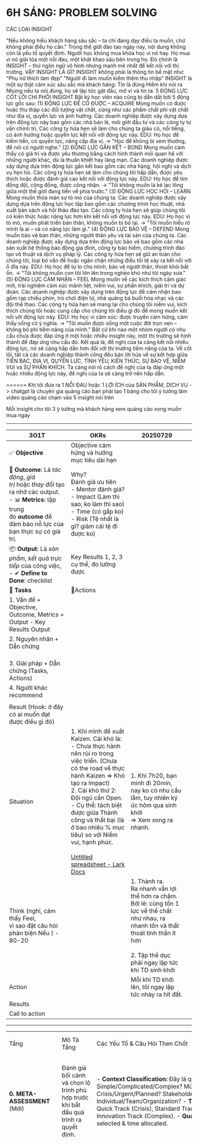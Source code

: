
# 6H SÁNG: PROBLEM SOLVING

CÁC LOẠI INSIGHT

"Nếu không hiểu khách hàng sâu sắc – ta chỉ đang dạy điều ta muốn, chứ không phải điều họ cần."
Trong thế giới đào tạo ngày nay, nội dung không còn là yếu tố quyết định.
Người học không mua khóa học vì nó hay.
Họ mua vì nó giải tỏa một nỗi đau, một khát khao sâu bên trong họ.
Đó chính là INSIGHT – thứ ngôn ngữ vô hình nhưng mạnh mẽ nhất để kết nối với thị trường.
VẬY INSIGHT LÀ GÌ?
INSIGHT không phải là thông tin bề mặt như:
"Phụ nữ thích làm đẹp"
"Người đi làm muốn kiếm thêm thu nhập"
INSIGHT là một sự thật cảm xúc sâu sắc mà khách hàng:
Tin là đúng
Hiếm khi nói ra
Nhưng nếu ta nói đúng, họ sẽ lập tức gật đầu, mở ví và tin ta.
5 ĐỘNG LỰC CỐT LÕI CHI PHỐI INSIGHT
Bất kỳ học viên nào cũng bị dẫn dắt bởi 5 động lực gốc sau:
(1) ĐỘNG LỰC ĐỂ CÓ ĐƯỢC – ACQUIRE
Mong muốn có được hoặc thu thập các đối tượng vật chất, cũng như các phẩm chất phi vật chất như địa vị, quyền lực và ảnh hưởng. Các doanh nghiệp được xây dựng dựa trên động lực này bao gồm các nhà bán lẻ, môi giới đầu tư và các công ty tư vấn chính trị.
Các công ty hứa hẹn sẽ làm cho chúng ta giàu có, nổi tiếng, có ảnh hưởng hoặc quyền lực kết nối với động lực này.
EDU: Họ học để kiếm tiền, có quyền lực, nâng cấp địa vị.
→ "Học để không bị xem thường, để nói có người nghe."
(2) ĐỘNG LỰC GẮN KẾT – BOND
Mong muốn cảm thấy có giá trị và được yêu thương bằng cách hình thành mối quan hệ với những người khác, dù là thuần khiết hay lãng mạn. Các doanh nghiệp được xây dựng dựa trên động lực gắn kết bao gồm các nhà hàng, hội nghị và dịch vụ hẹn hò.
Các công ty hứa hẹn sẽ làm cho chúng tôi hấp dẫn, được yêu thích hoặc được đánh giá cao kết nối với động lực này.
EDU: Họ học để tìm đồng đội, cộng đồng, được công nhận.
→ "Tôi không muốn là kẻ lạc lõng giữa một thế giới đang tiến về phía trước."
(3) ĐỘNG LỰC HỌC HỎI – LEARN
Mong muốn thỏa mãn sự tò mò của chúng ta. Các doanh nghiệp được xây dựng dựa trên động lực học tập bao gồm các chương trình học thuật, nhà xuất bản sách và hội thảo đào tạo.
Các công ty hứa hẹn sẽ giúp chúng tôi có kiến thức hoặc năng lực hơn khi kết nối với động lực này.
EDU: Họ học vì tò mò, muốn phát triển bản thân, không muốn bị bỏ lại.
→ "Tôi muốn hiểu rõ mình là ai – và có năng lực làm gì."
(4) ĐỘNG LỰC BẢO VỆ – DEFEND
Mong muốn bảo vệ bản thân, những người thân yêu và tài sản của chúng ta. Các doanh nghiệp được xây dựng dựa trên động lực bảo vệ bao gồm các nhà sản xuất hệ thống báo động gia đình, công ty bảo hiểm, chương trình đào tạo võ thuật và dịch vụ pháp lý.
Các công ty hứa hẹn sẽ giữ an toàn cho chúng tôi, loại bỏ vấn đề hoặc ngăn chặn những điều tồi tệ xảy ra kết nối với ổ đĩa này.
EDU: Họ học để tự lo cho mình, bảo vệ người thân, thoát khỏi bất ổn.
→ "Tôi không muốn con tôi lớn lên trong nghèo khó như tôi ngày xưa."
(5) ĐỘNG LỰC CẢM NHẬN – FEEL
Mong muốn về các kích thích cảm giác mới, trải nghiệm cảm xúc mãnh liệt, niềm vui, sự phấn khích, giải trí và dự đoán. Các doanh nghiệp được xây dựng trên động lực để cảm nhận bao gồm rạp chiếu phim, trò chơi điện tử, nhà quảng bá buổi hòa nhạc và các đội thể thao.
Các công ty hứa hẹn sẽ mang lại cho chúng tôi niềm vui, kích thích chúng tôi hoặc cung cấp cho chúng tôi điều gì đó để mong muốn kết nối với động lực này.
EDU: Họ học vì cảm xúc: được truyền cảm hứng, cảm thấy sống có ý nghĩa.
→ "Tôi muốn được sống một cuộc đời trọn vẹn – không bỏ phí tiềm năng của mình."
Bất cứ khi nào một nhóm người có nhu cầu chưa được đáp ứng ở một hoặc nhiều insight này, một thị trường sẽ hình thành để đáp ứng nhu cầu đó. Kết quả là, đề nghị của ta càng kết nối nhiều động lực, nó sẽ càng hấp dẫn hơn đối với thị trường tiềm năng của ta.
Về cốt lõi, tất cả các doanh nghiệp thành công đều bán lời hứa về sự kết hợp giữa TIỀN BẠC, ĐỊA VỊ, QUYỀN LỰC, TÌNH YÊU, KIẾN THỨC, SỰ BẢO VỆ, NIỀM VUI và SỰ PHẤN KHÍCH.
Ta càng nói rõ cách đề nghị của ta đáp ứng một hoặc nhiều động lực này, đề nghị của ta sẽ càng trở nên hấp dẫn.


======
Khi tôi đưa ra 1 NỖI ĐAU hoặc 1 LỢI ÍCH của SẢN PHẨM, DỊCH VỤ -> chatgpt là chuyên gia quảng cáo bạn phải tạo 1 bảng cho tôi ý tưởng làm video quảng cáo chạm vào 5 insight nói trên

Mỗi insight cho tôi 3 ý tưởng mà khách hàng xem quảng cáo xong muốn mua ngay




---


| **3O1T**                                                                                                                                                                    | **OKRs**                                                                                                                                                                                                                                                                                                                                                                                                                                                                                                                  | 20250729                                                                                                                                                                                              |     |
| --------------------------------------------------------------------------------------------------------------------------------------------------------------------------- | ------------------------------------------------------------------------------------------------------------------------------------------------------------------------------------------------------------------------------------------------------------------------------------------------------------------------------------------------------------------------------------------------------------------------------------------------------------------------------------------------------------------------- | ----------------------------------------------------------------------------------------------------------------------------------------------------------------------------------------------------- | --- |
| ✅ **Objective**                                                                                                                                                             | Objective cảm hứng và hướng mục tiêu dài hạn                                                                                                                                                                                                                                                                                                                                                                                                                                                                              |                                                                                                                                                                                                       |     |
| 🎯 **Outcome**: Là _tác động_, _giá trị_ hoặc _thay đổi_ tạo ra nhờ các output.<br>- 📊 **Metrics**: tập trung đo **outcome** để đảm bảo nỗ lực của bạn thực sự có giá trị. | Why?<br>Đánh giá ưu tiên <br>- Mentor đánh giá? <br>- Impact (Làm thì sao, ko làm thì sao)<br>- Time (có gấp ko)<br>- Risk (Tệ nhất là gì? giảm cái tệ đi được ko)                                                                                                                                                                                                                                                                                                                                                        |                                                                                                                                                                                                       |     |
| 📦 **Output**: Là _sản phẩm_, _kết quả trực tiếp_ của công việc,<br>- ✔ **Define to Done**: checklist                                                                       | Key Results 1, 2, 3 cụ thể, đo lường được                                                                                                                                                                                                                                                                                                                                                                                                                                                                                 |                                                                                                                                                                                                       |     |
| 🧩 **Tasks**                                                                                                                                                                | 🧩Actions                                                                                                                                                                                                                                                                                                                                                                                                                                                                                                                 |                                                                                                                                                                                                       |     |
| 1. Vấn đề + Objective, Outcome, Metrics + Output - Key Results Output<br>                                                                                                   | <br>                                                                                                                                                                                                                                                                                                                                                                                                                                                                                                                      |                                                                                                                                                                                                       |     |
| 2. Nguyên nhân + Dẫn chứng<br>    <br>                                                                                                                                      |                                                                                                                                                                                                                                                                                                                                                                                                                                                                                                                           |                                                                                                                                                                                                       |     |
| 3. Giải pháp + Dẫn chứng (Tasks, Actions)                                                                                                                                   |                                                                                                                                                                                                                                                                                                                                                                                                                                                                                                                           |                                                                                                                                                                                                       |     |
| 4. Người khác recommend                                                                                                                                                     |                                                                                                                                                                                                                                                                                                                                                                                                                                                                                                                           |                                                                                                                                                                                                       |     |
|                                                                                                                                                                             |                                                                                                                                                                                                                                                                                                                                                                                                                                                                                                                           |                                                                                                                                                                                                       |     |
| Result (Hook: ở đây có ai muốn đạt được điều gì đó)                                                                                                                         |                                                                                                                                                                                                                                                                                                                                                                                                                                                                                                                           |                                                                                                                                                                                                       |     |
| Situation                                                                                                                                                                   | 1. Khi mình đề xuất Kaizen. Cái khó là: <br>- Chưa thực hành nên rủi ro trong việc triển. (Chưa có the road về thực hành Kaizen => Khó tạo ra Impact)<br>2. Cái khó thứ 2: Đội ngũ cần Open. <br>- Cụ thể: tách biệt được giữa Thành công và thất bại (là ở bao nhiêu % mục tiêu) so với Niềm vui, hạnh phúc. <br><br>[‌﻿​﻿​​​​‬‌​⁠​‬​​​​​﻿‬‍‌‬‬​​‬​‌​​​​​‬﻿​​‌​​‍﻿‍‬‌‬​﻿Untitled spreadsheet - Lark Docs](https://csg2ej4iz2hz.sg.larksuite.com/wiki/NWotwYxCyiGYs8kfivelKqUUgIf?table=tblAOat6jFwzamAK&view=vewjLSGFbM) | 1. Khi 7h20, bạn mình đi 20min, nay ko có nhu cầu lắm, tuy nhiên ký ức hôm qua sinh khởi <br>=> Xem xong ra nhanh. <br>                                                                               |     |
| Think (nghĩ, cảm thấy Feel, <br>vì sao đặt câu hỏi phản biện Nếu ) - 80-20                                                                                                  |                                                                                                                                                                                                                                                                                                                                                                                                                                                                                                                           | 1. Thành ra. <br>Ra nhanh vẫn lợi thế hơn ra chậm. Bởi lẽ: cùng tốn 1 lực về thể chất như nhau, ra nhanh tốn và thất thoát tinh thần ít hơn <br><br>2. Tập thể dục phải ngay lập tức khi TD sinh khởi |     |
| Action                                                                                                                                                                      |                                                                                                                                                                                                                                                                                                                                                                                                                                                                                                                           | Mỗi khi TD khởi lên, tôi ngay lập tức nhảy ra hít đất.                                                                                                                                                |     |
| Results                                                                                                                                                                     |                                                                                                                                                                                                                                                                                                                                                                                                                                                                                                                           |                                                                                                                                                                                                       |     |
| Call to action                                                                                                                                                              |                                                                                                                                                                                                                                                                                                                                                                                                                                                                                                                           |                                                                                                                                                                                                       |     |

---

|   |   |   |   |   |   |   |
|---|---|---|---|---|---|---|
|Tầng|Mô Tả Tầng|Các Yếu Tố & Câu Hỏi Then Chốt|Công Cụ/Framework Hỗ Trợ|Các Sai Lầm Tâm Lý, Mindset Thường Mắc|Cổng Chất Lượng|Cơ Chế Lặp Lại|
|**0. META-ASSESSMENT** (Mới)|Đánh giá bối cảnh và chọn lộ trình phù hợp trước khi bắt đầu quá trình ra quyết định.|- **Context Classification:** Đây là quyết định Simple/Complicated/Complex? Mức độ urgency: Crisis/Urgent/Planned? Stakeholder involvement: Individual/Team/Organization? - **Track Selection:** Quick Track (Crisis), Standard Track (Normal), Innovation Track (Complex). - **Quality Gate:** ✅ Track selected & time allocated.|- Cynefin Framework- Eisenhower Matrix- RACI Matrix- Time Boxing- Decision Tree- Decision Complexity Assessment Tool|- **Context Misreading:** Đánh giá sai độ phức tạp. - **Time Pressure:** Chọn track quá phức tạp. - **Over-simplification:** Đánh giá thấp độ phức tạp của vấn đề.|✅ Context classified ✅ Track selected ✅ Time allocated ✅ Stakeholder roles clarified|**Trigger:** Context mismatch → Loop back để chọn lại track **Micro-loop:** Refine context understanding **Macro-loop:** Từ Tầng 6 feedback về hiệu quả của track đã chọn|
|**1. Định Hướng & Mục Tiêu** (25%)<br><br>- THE ROAIMPORTANT IN LONG-TERM<br>    <br>- SYSTEM<br>    <br>- CONSISTENCE<br>    <br>- TIME<br>    <br>- HƯỚNG ĐI ĐÚNG, LỰA CHỌN ĐÚNG QUAN TRỌNG HƠN TỐC ĐỘ, NỖ LỰC|Tầng nền tảng xác định "TẠI SAO" và "ĐI ĐÂU" - đảm bảo mọi quyết định đều phục vụ mục tiêu lớn.|1. **IMPACT TẤM BẢN ĐỒ = Importance (I)** **Importance I = (2LifeAndLongPurpose + NotDoing + Doing) / 4** **1.1 Nhất Hướng (Life Purpose) - HƯỚNG THE ROAD:** +, Việc này có hướng tới NHẤT HƯỚNG LY THAM ĐOẠN DIỆT AN TỊNH THẮNG TRÍ GIÁC NGỘ NIẾT BÀN không. [Tâm Trí] => Do Exercise: Create Cảm Giác Nổi Trội (Tự động: Chú tâm liên tục - Buông thứ khác, Tích cực vui thoải mái) +, Có phải điểm cần đi trên THE ROAD (Tự do tài chính, sức khỏe, MQH) không? +, 10-30-50 năm sau nhìn lại có thấy hối tiếc không? +, Có vi phạm PHÁP LUẬT? - Bỏ qua thứ Lương Tâm thuần túy. Có lợi mình, lợi người, lợi thiên nhiên?<br><br>> TỰ DO TÂM TRÍ. Bonus: Tiền bạc, Mối quan hệ, Thời gian<br><br>  <br><br>> **SYSTEM + NHẤT QUÁN + TIME** **1 MŨI TÊN TRÚNG N ĐÍCH + LÀM 1 LẦN XÀI N LẦN + CHIẾN LƯỢC ĐẠI DƯƠNG XANH.** **BỀN VỮNG CÓ GIÁ TRỊ TRONG DÀI HẠN.**<br><br>**1.2 NotDoing = Impact of Not Doing (Tác động nếu không làm) (10/10 là việc quan trọng, ko làm thì hậu quả nghiêm trọng). KHÔNG LÀM THÌ SAO:**<br><br>> - Risk Not Doing? Không làm thì hệ quả gì, có đang né tránh nỗi đau không, Lặp lại lâu thì sao? - Benifit Not Doing: Không làm chẳng sao, thế thì thôi để ưu tiên cho DÀI HẠN, BỀN VỮNG, TÁI SỬ DỤNG.<br><br>  <br><br>1.3 Doing = Impact of Doing (Tác động nếu làm). LÀM THÌ SAO(Impace of Doing):<br><br>> - Benifit Doing: CHẮC QUAN TRỌNG KO, BỎ ĐI THÌ SAO, BỎ ĐI 4/5 ĐI? (Có đáng với thời gian bỏ ra ko, có đang tự tạo việc vặt ko, có đang tách ra nhiều quá không? Cộng tác tìm tướng Co-founder/Nhân bản NSKT chuyển giao/Thuê ngoài được không? Nếu buộc phải cắt giảm 4/5 khối lượng công việc thì sao?) - Risk Doing: rủi ro nếu làm?<br><br>  <br><br>1. **MENTOR:** - Mentor họ học từ N người thầy khác. MENTOR THEO CẤP SỐ MŨ N^ vô cùng. - Mentor: Kèm cặp định hướng - liên tục Kaizen: "Không biết mình ko biết" => Tự kiểm chứng 1-1, 1-2, 1-N <KHOAN VỘI TIN KHOAN VỘI BÁC BỎ - TỰ HỌC - ĐÚC KẾT - PHẢN BIỆN - ĐỘT PHÁ?><br>    <br><br>**2. Leverage: MENTOR + INVESTOR + CHIẾN LƯỢC THÔNG MINH**<br><br>- Cấp hướng đi đúng<br>    <br>- Cấp nguồn lực (Tiền, MQH, Lợi thế bất công ...)<br>    <br><br>### **CHIẾN LƯỢC X3 HIỆU SUẤT**<br><br>1. **Mũi khoan 80/20**<br>    <br>2. **Làm 1 lần xài N lần**<br>    <br>3. **1 mũi tên trúng N đích**<br>    <br>4. **Đòn bẩy con người**<br>    <br>5. **Đòn bẩy công nghệ**<br>    <br>6. **Đòn bẩy trí tuệ**<br>    <br>7. **Đòn bẩy tài chính**<br>    <br>8. **Đòn bẩy xu hướng / Đòn bẩy đám đông**<br>    <br>9. **Cho đi vô điều kiện + đòn bẩy MXH**<br>    <br>10. **Áp suất tạo kim cương** _(gồm đốt thuyền, ăn con ếch, deadline ngắn, Pomodoro, giảm 1 miếng...)_<br>    <br>11. **Cải tiến 1% mỗi ngày (Máy Kaizen)**<br>    <br>12. **Đại dương xanh (làm khác đi)**<br>    <br>13. **Môi trường mạnh hơn ý chí**<br>    <br>14. **Sản phẩm 1X → Tác phẩm 10X**<br>    <br>15. **3 nguyên tắc thực thi**<br>    <br>16. **Cá về với nước**<br>    <br>17. **Bắn đạn nhỏ >< Đốt thuyền**<br>    <br>18. **Tạo phước + Như lý tác ý**<br>    <br>19. **Mục tiêu SMART**<br>    <br><br>---<br><br>c) Urgency (U): KHẨN CẤP URGENCY, and time (10/10): Hậu quả của trì hoãn? d) Easy Score-BEFORE OKRs= (10 - RequiredResourcesEst + 10 - RISK&EXCEPTIONS_with_Contingency_Plan)/2 = [10 - TimeEst * (HR*0.7 + MR*0.3)/2 + RISK&EXCEPTIONS_with_Contingency_Plan]*Leverage Factor (Đòn bẩy thông minh: Chiến lược đại dương xanh, ngách, mentor, ...)/2 - RequiredResourcesEst: Required Resources Estimation (including Time estimation, Human Resources, Material Resources) => OPTIMIZE NGUỒN LỰC. +, Time: Framework: """ Đường găng (Critical Path Method) """ +, HR = Human Resources: MENTOR - TƯỚNG?, Đồng đội, Nhân sự kế thừa, OUTSOURCE + với: Thời gian, năng lực(kỹ năng kiến thức), năng lượng(sự thích nghi). +, MR = Material Resurces: ĐÒN BẨY TREND ĐÁM ĐÔNG, CÔNG NGHỆ, TÀI CHÍNH. Phát huy được điểm mạnh, tự do không gian, thời gian. - RISK&EXCEPTIONS_with_Contingency_Plan [10/10 khi rủi ro thấp] +, Framework: thời gian bắt đầu sớm nhất (ES), thời gian kết thúc sớm nhất (EF), thời gian bắt đầu muộn nhất (LS), thời gian kết thúc muộn nhất (LF), và thời gian dự trữ (Slack). """ Phân tích tính khả thi \| Ðiểm cộng và điểm trừ \| Phản hồi từ các bên liên quan \| Phân tích tác động của các phương án \| Ưu tiên \| Benchmarking (so sánh với chỉ số của những bên làm tốt nhất) \| Test tính khả thi \| Xác định các nút thắt \| Dự báo kết quả. """ --------------------------------------------------------------------------------------------------------------- Final Score = Mentor * 0.2 + Importance * 0.3 + Urgency * 0.3 + (Easy BEFORE OKRs) * 0.2 +, Importance = (2LifePurpose + NotDoing + Doing * Leverage) / 4) +, Easy Score BEFORE OKRs = [10 - TimeEst * (HR*0.7 + MR*0.3)/2 + RISK&EXCEPTIONS_with_Contingency_Plan]/2|- Golden Circle (Why-How-What) - Values Assessment Matrix - Long-term Vision Mapping - Purpose-Profit Matrix - Ethical Decision Framework - Strategic Alignment Check<br><br>---<br><br>---<br><br>PHỤ LỤC: CHIẾN LƯỢC X3 NĂNG SUẤT<br><br>  <br><br>  <br><br>- CHIẾN LƯỢC ĐẠI DƯƠNG XANH: LỰA CHỌN THÔNG THÁI? (Người thông minh có nhiều lựa chọn, người thông thái biết chọn cái gì ngon nhất). 7 loại thị trường mãi xanh: 1. Relationship 2. Make Money (giúp người khác kiếm gì) 3. Being Parents 4. Beauty 5. Health&Wellness 6. Personal Development 7. Tâm linh<br><br>- LỢI THẾ BẤT CÔNG: CHUYÊN MÔN + CON NGƯỜI +, Chuyên môn: GIAO CỦA NHIỀU THỨ! **AI Engineering (NLP, LLM, MLOps, System** **Desgin****, ...) + Creator - KOL Leader Community + Product & Business Model & Consulting+ Finance (Personal Finance and Investment)** +, CON NGƯỜI (SYSTEM, NHẤT QUÁN, KỶ LUẬT, NĂNG LƯỢNG, NHIỆT TÌNH, ...). - VÒNG XOÁY CON ỐC: """NGÁCH NHỎ thật nhỏ, CHỌN MŨI NHỌN, KHOAN + TẬP TRUNG CAO THÀNH SỐ 1 MASTER VÔ CÙNG XUẤT SẮC, tập trung vào những thứ LÀM 1 LẦN XÀI N LẦN + MỞ RỘNG LIÊN QUAN đến thế mạnh đang có, HỆ SINH THÁI (TẬN DỤNG SỰ TÍCH LUỸ TRƯỚC ĐÓ).""" - 1-In-60 Rule: Nếu một máy bay bay lệch khỏi đường bay dự định một độ (1°) trong khoảng cách 60 hải lý (nautical miles), thì máy bay sẽ bị lệch khoảng 1 hải lý so với vị trí dự định trên đường bay. - 1 MŨI TÊN TRÚNG N ĐÍCH, LÀM 1 LẦN XÀI N LẦN.<br><br>> - 1 MŨI TÊN N ĐÍCH ------ N ĐÍCH THEO CHIỀU SÂU - TƯ DUY MŨI KHOAN Phân biệt 1-N với 2-2(Đa Nhiệm): (đi bộ vừa được cái này vừa được cái kia) KHÁC (vừa đi bộ vừa họp) ------ N ĐÍCH THEO CHIỀU NGANG (LỰA CHỌN ĐÚNG + NỖ LỰC): (đích quan trọng nhất: Nhất Hướng. Ngoài ra các đích khác coi chừng gián tiếp đưa đến Khổ: 6 loại động lực: giỏi lên, tiền, mqh, điểm mạnh, sức khoẻ, tâm bình an, say mê, phát huy được điểm mạnh, Sự nghiệp + Tâm, Trí + Dạy con + Báo hiếu chữa lành gđ + Vợ chồng rủ vợ học cùng làm giáo dục hỗ trợ vợ + MQH tốt tam bảo có những người xem lén họ trên youtube giờ nói chuyện cùng + Giải trí + Thời gian nơi chốn được tự do thời gian nào làm cái gì với ai ở đâu tự quyết. ...), Gợi ý: 1. Đẩy giáo dục Nhất Hướng vào công việc hàng ngày. 2. Bổ sung/Dịch chuyển Business Model thông minh( cấu trúc sản phẩm mua 1 lần sang chi trả định kỳ, đổi tệp khách hàng nghèo sang giàu sang bậc cao họ ko kỳ kèo có mối quan hệ mới xịn còn nghèo mình cho đi, đổi mô hình kd hệ thống franchise licencing online tự quản xanh ngọc) + 3. Thả nhân sự vào đúng điểm mạnh, giúp họ đạt mục tiêu tổ chức vừa đạt mục tiêu cá nhân. - LÀM 1 LẦN XÀI N LẦN(quan trọng nhất trả lời Mục đích cuộc đời, đóng gói, automation 100%, thu nhập thụ động, khách hàng mua đi mua lại định kỳ, dùng lâu dài 30-40 năm, thị trường mãi xanh, ), ĐÒN BẨY THÔNG MINH(Có tự do không gian thời gian, ...) ko? LÀM 1 LẦN XÀI N LẦN, ĐÓNG GÓI CHUYỂN GIAO nhàn hơn, dễ cải tiến (công thức hoá, sơ đồ slide hoá, số hoá). ------ Rào cản: KHE HỞ THỜI GIAN, RỦI RO CÙNG LẮM THÌ, TẦM NHÌN DÀI HẠN, MENTOR CHỈ ĐIỂM CÁI MÌNH KHÔNG BIẾT. (Đóng gói HIỂU BIẾT VÔ MINH VÀ MINH, MINDSET TÂM THẾ KINH NGHIỆM THẾ GIAN, THÓI QUEN TỐT, THẦY MENTOR ĐỒNG ĐỘI MẠNH tìm 1 lần xài N lần, mô hình kinh doanh marketing truyền miệng, tuyển sinh 1 lần, AI bot đóng gói, ) ------ RÕ RÀNG SINH DỄ DÀNG (Hạn mức định mức 1 việc, Take note nhỏ gắn kết, KHÁC BIỆT VÀ NỔI TRỘI, ĐƠN GIẢN) ------ QUY TRÌNH, ĐÓNG GÓI BIẾN NHÂN SỰ PHÙ HỢP => CHUYÊN GIA NHANH HƠN (rút 2 tháng đào tạo Sales 80% xuống còn 3 ngày áp suất). ------ QUY TRÌNH việc STEP BY STEP, vào việc nhỏ và nhỏ CẢI TIẾN NHỎ LIÊN TỤC. CẢI TIẾN QUÁ TRÌNH + KẾT QUẢ đã đủ chưa? ĐO LƯỜNG như nào? ------ Phối hợp với OKRs: OKRs tổng quan truyền cảm hứng, KRs – KAs – KAss: việc lặp đi lặp lại: ĐÓNG GÓI VÀ QUY TRÌNH LẠI. ------ QUY TRÌNH HOÁ LỊCH BIỂU CÁ NHÂN LẶP ĐI LẶP LẠI??? Quy trình hoá lịch cá nhân để thực hiện mục tiêu dài hạn. ------ 6 STEPs: 1. MỤC TIÊU DÀI HẠN + 2. XẾP VIỆC CẦN LÀM, NGƯỜI PHỤ TRÁCH + 3. NOTE LƯU Ý CHIẾN THUẬT NHỎ 4. HOÀN THIỆN TRƯỚC HOÀN HẢO SAU KAIZEN LIÊN TỤC 5. NGƯỜI TRIỂN KHAI VIẾT CHÍNH, CẤP CAO CÓ THỂ KO XÀI nhằm sự ĐỘT PHÁ.|- **Né tránh PROBLEM** => Tự tẩy não mình để thèm khát CẢM GIÁC KHÓ CHỊU. - Ưa thích giải quyết vấn đề của mình và người khác, đặc biệt là VẤN ĐỀ CÀNG KHÓ CÀNG THÍCH. === - **Nghe về tư duy dài hạn nhiều mà không biết cách ứng dụng:** Là vì bạn chưa có 1 HỆ THỐNG (như hệ thống sự nghiệp Wecommit100x) or TẤM BẢN ĐỒ MAP THE ROAD X3NS - **BẪY LƯƠNG TÂM THUẦN TÚY:** +, COPY ĐÁP ÁN, BÁNH XE CÓ SẴN => THÀNH CÔNG => ĂN MỪNG VÀ GIÚP ĐỠ NGƯỜI KHÁC.|✅ Values alignment ≥ 7/10 ✅ Strategic fit confirmed ✅ Long-term impact assessed ✅ Ethical considerations addressed|Trigger**:** Values conflict detected → Loop back để tái định nghĩa mục tiêu Micro-loop: Clarify purpose within stage Macro-loop: Từ Tầng 6 feedback về strategic alignment|
|**2. Nhận Thức & Hiểu Biết** (15%)|Tầng này đảm bảo chúng ta hiểu đúng vấn đề và có đủ thông tin để quyết định.|- **Problem Definition:** Vấn đề thực sự là gì? (không phải symptom). Root cause đã được xác định chưa? - **Information Quality:** Data có đủ accurate, complete, timely không? Source có reliable không? **- Bias Check:** Có đang bị thiên vị trong việc thu thập thông tin không? - **Stakeholder Analysis:** Ai bị impact? Power-Interest level? Conflict of interest nào cần lưu ý? - **Context Understanding:** Hiểu rõ bối cảnh, ràng buộc, điều kiện.|- **5 Whys + Fishbone Diagram**<br><br>- **First Principles Thinking**<br><br>- **MECE Framework**<br><br>- **Stakeholder Power-Interest Grid**<br><br>- **Information Quality Assessment**<br><br>- **Systems Thinking Canvas**<br><br>- **Problem Statement Template**<br><br>- **Data Validation Checklist**|- **Định nghĩa sai vấn đề:** Giải quyết triệu chứng thay vì nguyên nhân gốc rễ. - **Thiếu thông tin/Thông tin sai lệch:** Quyết định dựa trên dữ liệu không đầy đủ hoặc không chính xác. - **Thiên vị xác nhận (Confirmation Bias):** Chỉ tìm kiếm thông tin xác nhận niềm tin có sẵn. - **Analysis Paralysis:** Phân tích mãi không xong.|✅ Problem statement validated by 2+ stakeholders✅ Root cause identified with confidence ≥70%✅ Key information gaps filled✅ Stakeholder analysis completed|**Trigger:** New critical info → Loop back để update understanding**Micro-loop:** Refine problem definition**Macro-loop:** Từ Tầng 3 feedback về missing information|
|**3. Sáng Tạo & Lựa Chọn** (10%)|Tầng này tạo ra và đánh giá các phương án sáng tạo và đột phá cho vấn đề phức tạp (chỉ áp dụng cho Innovation Track).|- **Divergent Thinking:** Đã tạo ra ≥5 phương án khác biệt chưa? Có phương án nào "outside the box"? - **Innovation Potential:** Có tận dụng được tech/trend mới không? Có potential tạo competitive advantage? - **Scenario Planning:** Best/Worst/Most likely scenarios? Contingency cho mỗi scenario?|- **Design Thinking Process**<br><br>- **SCAMPER Technique**<br><br>- **Brainstorming**<br><br>- **Brainwriting**<br><br>- **Mind Mapping**<br><br>- **Concept Mapping**<br><br>- **Scenario Planning Matrix**<br><br>- **Innovation Canvas**<br><br>- **Blue Ocean Strategy**<br><br>- **Jobs-to-be-Done Framework**|- **Functional Fixedness:** Kẹt trong tư duy cũ.- **Groupthink:** Tư duy đồng nhất.- **Risk Aversion:** Sợ ý tưởng táo bạo.- **Perfectionism:** Tìm kiếm giải pháp hoàn hảo thay vì good enough.|✅ Minimum 3 viable + 2 breakthrough options✅ Scenario analysis completed✅ Innovation potential assessed✅ Creative constraints identified|**Trigger:** Insufficient options → Loop back để brainstorm thêm**Micro-loop:** Expand creative thinking**Macro-loop:** Từ Tầng 4 feedback về option viability|
|**4. Đánh Giá & Phân Tích** (30%)|Tầng này đánh giá chi tiết các phương án dựa trên tiêu chí khách quan.|- **Evaluation Criteria:** Criteria có SMART và weighted không? Có cân nhắc short-term vs long-term impact?- **Quantitative Analysis:** ROI, NPV, Payback period? Risk probability × impact?- **Qualitative Assessment:** Strategic fit? Cultural fit? Implementation complexity?- **Sensitivity Analysis:** Key assumptions là gì? Nếu sai thì sao?|- **Multi-Criteria Decision Analysis (MCDA)**<br><br>- **Weighted Decision Matrix**<br><br>- **SWOT + TOWS Analysis**<br><br>- **Cost-Benefit Analysis + NPV**<br><br>- **Risk Assessment Matrix**<br><br>- **Sensitivity Analysis**<br><br>- **Monte Carlo Simulation**<br><br>- **Real Options Valuation**<br><br>- **Pugh Matrix**|- **Analysis Paralysis:** Phân tích quá chi tiết.- **Overconfidence Bias:** Quá tin vào số liệu.- **Anchoring:** Bị ảnh hưởng bởi số đầu tiên.- **Sunk Cost Fallacy:** Tiếp tục đầu tư vào phương án tệ vì đã bỏ nhiều công sức.|✅ Top 3 options scored with confidence ≥70%✅ Risk assessment completed✅ Sensitivity analysis performed✅ Evaluation criteria validated|**Trigger:** Inconsistent results → Loop back để refine analysis**Micro-loop:** Adjust scoring criteria**Macro-loop:** Từ Tầng 5 feedback về analysis quality|
|**5. Quyết Định & Cam Kết** (10%)|Tầng này đưa ra quyết định cuối cùng và cam kết thực hiện.|- **Decision Selection:** Option nào có highest weighted score? Có pass "gut check" không?- **Commitment Building:** Stakeholders có buy-in không? Resources đã được secured chưa?- **Risk Mitigation:** Contingency plans cho top 3 risks? Exit criteria đã được define chưa?- **Communication Plan:** Ai cần biết gì, khi nào?|- **DECIDE Model**<br><br>- **DACI Framework**<br><br>- **RAPID**<br><br>- **Consensus Building Techniques**<br><br>- **Commitment Escalation Check**<br><br>- **Decision Documentation Template**<br><br>- **Stakeholder Communication Plan**|- **Decision Fatigue:** Mệt mỏi do quá nhiều quyết định.- **Loss Aversion:** Sợ mất hơn muốn được.- **Framing Effect:** Bị ảnh hưởng cách trình bày.- **Groupthink:** Quyết định theo nhóm mà không suy nghĩ độc lập.|✅ Decision documented + stakeholder sign-off✅ Contingency plans prepared✅ Communication plan executed✅ Commitment level ≥ 80%|**Trigger:** Low commitment → Loop back để reassess options**Micro-loop:** Build stronger commitment**Macro-loop:** Từ Tầng 6 feedback về decision quality|
|**6. Thực Thi & Cải Tiến** (10%)|Tầng này đảm bảo quyết định được thực hiện hiệu quả và liên tục cải tiến.|- **Execution Planning:** Action plan có đủ chi tiết không? Dependencies đã được map chưa? **- Progress** **Monitoring:** Leading vs lagging indicators? Frequency review phù hợp không? - **Adaptation Capability:** Trigger points để pivot? Learning loops có hoạt động không? - **Success Measurement:** KPIs có align với original goals không? ROI actual vs projected?|- PDCA Cycle- OKRs + KPI Dashboard - Agile/Scrum Methodology - Gantt Chart + Critical Path - Kanban Board - After Action Review (AAR)- Kaizen Continuous Improvement- Lean Startup (Build-Measure-Learn)- Change Management Framework|- **Implementation Drift:** Lệch khỏi plan ban đầu.- **Resource Depletion:** Cạn kiệt giữa chừng.- **Learning Inertia:** Không học từ experience.- **Success Complacency:** Hài lòng với thành công nhỏ, không cải tiến tiếp.|✅ 30-60-90 day milestones achieved✅ Learning loops established✅ Success metrics tracked✅ Improvement opportunities identified|**Trigger:** Implementation issues → Loop back để adjust plan**Micro-loop:** Continuous improvement within execution**Macro-loop:** Learning feedback to all previous stages|


---
 ## Áp dụng Problem Solving: 
| Tầng                             | Ứng Dụng vào TD                                                                                          | Gợi Ý Phản Ứng Hệ Thống                                                                                                        |
| -------------------------------- | -------------------------------------------------------------------------------------------------------- | ------------------------------------------------------------------------------------------------------------------------------ |
| **Tầng 0 – Meta-Assessment**     | Phân loại tình huống TD là gì? Sinh lý, cảm xúc, tâm linh, mất phương hướng...?                          | → Nhận dạng bối cảnh: **TD do buồn chán khác với TD do stress, khác với TD do "chán delay" khi đang làm việc khó**.            |
| **Tầng 1 – Định hướng**          | Vì sao mình cần làm chủ TD? Không phải cấm TD, mà làm chủ nó.                                            | → Ví dụ định hướng: _“Giữ năng lượng tỉnh thức để build công việc trọng tâm / rèn thân thể / kết nối sâu hơn với người thật.”_ |
| **Tầng 2 – Nhận thức**           | Nhận diện Trigger (gợi ý, hình ảnh, cảm giác cơ thể, thời gian trong ngày) và Pattern (cách TD lặp lại). | → Tracking bằng bảng thời gian: thời điểm nào dễ TD nhất? Lý do xuất hiện là gì? Có pattern sinh học nào?                      |
| **Tầng 3 – Sáng tạo**            | Tạo các **phản xạ thay thế ngay lập tức** khi trigger xuất hiện.                                         | → Nhảy hít đất ngay lập tức như bạn nói. Hoặc: đi tắm lạnh, plank 1 phút, đi bộ 100 bước, gọi điện cho ai đó...                |
| **Tầng 4 – Đánh giá**            | So sánh các chiến lược kiểm soát TD: ép nén, thay thế, transmute, mindful, dual-control…                 | → Bạn có thể chấm điểm từng chiến lược: hiệu quả tức thì, lâu dài, ảnh hưởng đến tâm lý, khả năng kéo dài hành trình không TD. |
| **Tầng 5 – Cam kết**             | Chốt chiến lược cá nhân: “Nếu xuất hiện urge → lập tức hành động phản xạ A.”                             | → Ví dụ: "Mỗi khi cảm thấy urge trong < 3s, lập tức plank/hít đất/đi tắm lạnh trước khi não bắt đầu diễn kịch."                |
| **Tầng 6 – Thực thi & cải tiến** | Lập hệ thống phản hồi: sau 1 tuần → review tần suất TD, hiệu quả phương pháp, điều chỉnh.                | → Dùng **habit tracker** hoặc viết journal 3 dòng mỗi ngày: **urge xuất hiện? → mình đã làm gì? → kết quả ra sao?**            |


|**Tầng**|**Mô tả / Ý nghĩa chính**|**Ứng dụng cụ thể cho mục tiêu “Bỏ thủ dâm”**|
|---|---|---|
|**0. META-ASSESSMENT (Mới)**|Nhận diện đúng loại vấn đề, bối cảnh, chọn track phù hợp|- Đây là vấn đề **nghiện dopamine** (tâm lý, sinh lý, hệ thần kinh). - Không chỉ là thói quen, mà là **xung đột giữa bản năng & bản ngã phát triển**.- Cần **track “chuyển hóa năng lượng”**, không chỉ “cai nghiện”.|
|**1. Định Hướng & Mục Tiêu (25%)**|Xác định mục tiêu dài hạn, định nghĩa đúng vấn đề gốc|- **THE ROAD IMPORTANT IN LONG-TERM**: Trở thành người tự chủ, dồn năng lượng vào sáng tạo/sự nghiệp.- **SYSTEM**: Thiết lập hệ thống chống tái nghiện & thay thế hành vi.- **CONSISTENCE**: Tập trung xây sự bền vững, không theo cảm hứng.- **TIME**: Tối thiểu 90 ngày streak, hướng tới kiểm soát suốt đời.- **ĐÚNG HƠN NHANH**: Tập trung xây nền vững, không nôn nóng ép bản thân.- Viết rõ: “Vì sao mình muốn bỏ thủ dâm?”|
|**2. Nhận Thức & Hiểu Biết (15%)**|Hiểu đúng về sinh lý, tâm lý, hệ thần kinh; nhận diện trigger|- Học về dopamine, vòng lặp nghiện, năng lượng dục (sexual energy).- Nhận diện các **trigger cá nhân**: stress, buồn, điện thoại lúc khuya, cô đơn…- Hiểu được hành vi thủ dâm không phải bản chất xấu, mà là phản ứng chưa tối ưu của cơ thể.- Nhận ra lợi ích ảo vs. chi phí thật.|
|**3. Sáng Tạo & Lựa Chọn (10%)**|Tìm ra giải pháp phù hợp với bản thân thay vì chỉ “cấm đoán”|- Thay vì cố “chịu đựng” → tạo **hệ thống thay thế tích cực**:→ viết, tập thể dục, tắm lạnh, gọi điện bạn thân, sáng tạo nội dung, đi bộ nhanh- Cách reward bản thân lành mạnh (nâng cấp bản thân, phần thưởng...)- Cân nhắc xây game NoFap cá nhân hóa: level, điểm, thưởng|
|**4. Đánh Giá & Phân Tích (30%)**|Phân tích hiệu quả hệ thống, đo lường tiến triển|- Ghi log từng ngày: khi nào có ham muốn – phản ứng thế nào?- Đánh giá: hoạt động thay thế nào hiệu quả nhất?- Đo chỉ số: mood, năng lượng, sự tập trung, số giờ deep work, số lần relapse- So sánh hiệu quả giữa “tránh xa” vs “chuyển hóa”|
|**5. Quyết Định & Cam Kết (10%)**|Chốt cam kết cá nhân rõ ràng, tuyên bố / nghi thức|- Viết lời cam kết bỏ 90 ngày – ký tên – in ra / đọc lớn mỗi sáng- Tìm **Accountability partner** hoặc công khai streak (nếu phù hợp)- Gắn hành vi với bản sắc: “Tôi là người kiểm soát được dục vọng & dùng nó để xây sự nghiệp”|
|**6. Thực Thi & Cải Tiến (10%)**|Làm thật, theo dõi, phản hồi nhanh|- Sử dụng habit tracker hoặc Notion/Streaks App- Mỗi tuần review: có gì hiệu quả? Trigger mới? Bẫy mới?- Cải tiến hệ thống dựa trên feedback: thay đổi hoạt động thay thế nếu nhàm chán- Kỷ luật giờ ngủ / ăn / workout như một phần cấu trúc bảo vệ bản thân|



# 9h  sáng: 

```bash
Mục tiêu của tôi là: X3 HIỆU SUẤT CỦA ĐỘI NHÓM

Hãy giúp tôi giải quyết vấn đề trên 
Nhưng đầu tiên hãy tách lớp thành cấu trúc 4-5 phần quan trọng nhất tác động đến B ....... (sắp xếp theo thứ tự) 
Trong mỗi cấu trúc nhỏ chỉ rõ kết quả đầu ra rõ ràng
```



|               |                                                                                                                                                                                                                                      |                                                                                                                                                                                                                                                         |                                                                                                                                                                   |                                                                                                                                                                                                  |
| ------------- | ------------------------------------------------------------------------------------------------------------------------------------------------------------------------------------------------------------------------------------ | ------------------------------------------------------------------------------------------------------------------------------------------------------------------------------------------------------------------------------------------------------- | ----------------------------------------------------------------------------------------------------------------------------------------------------------------- | ------------------------------------------------------------------------------------------------------------------------------------------------------------------------------------------------ |
| Cường bé - AI | - _**Outcome:**_  <br>    _**- Model Fast Response**_ mượt mà mang lại trải nghiệm woa cho trẻ.<br>    <br>- _**Output:**_  <br>    - Lên được _**1 version hoàn chỉnh để test đánh giá vào chiều thứ 6.**_<br>    <br>- _**Task:**_ | Hôm qua:  <br>1. _**Gen Data để đem đi finetune**_ ( work-along chị Trang)  <br>- Vấn đề: Data gen ra chưa khớp với context.  <br>=> Lên được giải pháp: thêm 2-3 turns phía trước (thay vì 1 turn)  <br>2. _**Finetune**_: thông luồng với data sample | 1. _**Gen Data version mới**_ ( work-along chị Trang)  <br>    -> Data pass, make sense<br>    <br>2. _**Cầm đi fine tune**_  <br>    => Done!<br>    <br><br>--- | - _**Risk:**_  <br>    +, _**Data gen**_ ra vẫn không make sense => Tìm hướng khác trong quá trình làm.  <br>    +, _**Task 1000 Nghề xen ngang**_ (bên phía a Trúc chưa báo lại time) - đã hỏi. |

---
Nháp = tiếng anh 
